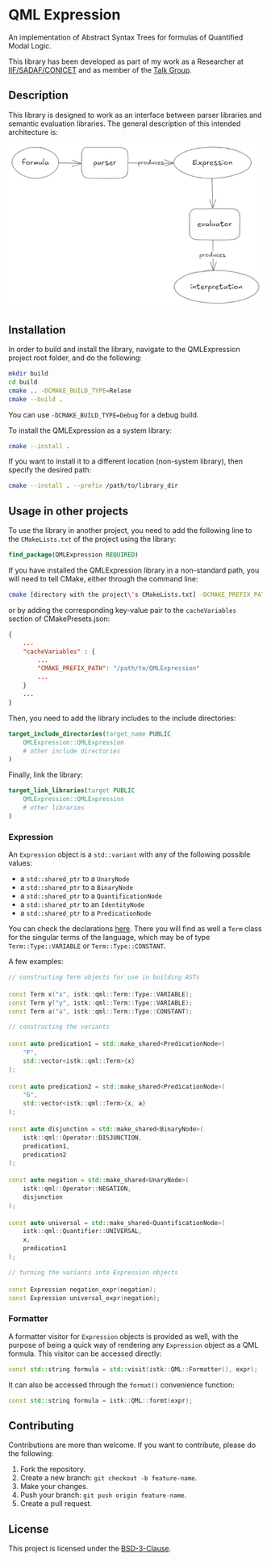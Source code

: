 ﻿# QML Expression

An implementation of Abstract Syntax Trees for formulas of Quantified Modal Logic.

This library has been developed as part of my work as a Researcher at [IIF/SADAF/CONICET](https://iif.conicet.gov.ar/?lan=en) and as member of the [Talk Group](https://talk-group.org/).

## Description

This library is designed to work as an interface between parser libraries and semantic evaluation libraries. The general description of this intended architecture is:

![Intended parser-evaluator architecture](parser_evaluator_architecture.png)

## Installation

In order to build and install the library, navigate to the QMLExpression project root folder, and do the following:
```bash
mkdir build
cd build
cmake .. -DCMAKE_BUILD_TYPE=Relase
cmake --build .
```
You can use `-DCMAKE_BUILD_TYPE=Debug` for a debug build.

To install the QMLExpression as a system library:
```bash
cmake --install .
```
If you want to install it to a different location (non-system library), then specify the desired path:
```bash
cmake --install . --prefix /path/to/library_dir
```

## Usage in other projects

To use the library in another project, you need to add the following line to the `CMakeLists.txt` of the project using the library:

```cmake
find_package(QMLExpression REQUIRED)
```
If you have installed the QMLExpression library in a non-standard path, you will need to tell CMake, either through the command line:
```bash
cmake [directory with the project\'s CMakeLists.txt] -DCMAKE_PREFIX_PATH=/path/to/QMLExpression
```
or by adding the corresponding key-value pair to the `cacheVariables` section of CMakePresets.json:
```json
{
	...
	"cacheVariables" : {
		...
		"CMAKE_PREFIX_PATH": "/path/to/QMLExpression"
		...
	}
	...
}
```
Then, you need to add the library includes to the include directories:
```cmake
target_include_directories(target_name PUBLIC
    QMLExpression::QMLExpression
    # other include directories
)
```
Finally, link the library:
```cmake
target_link_libraries(target PUBLIC
    QMLExpression::QMLExpression
    # other libraries
)
```

### Expression

An `Expression` object is a `std::variant` with any of the following possible values:

- a `std::shared_ptr` to a `UnaryNode`
- a `std::shared_ptr` to a `BinaryNode`
- a `std::shared_ptr` to a `QuantificationNode`
- a `std::shared_ptr` to an `IdentityNode`
- a `std::shared_ptr` to a `PredicationNode`

You can check the declarations [here](include/expression.hpp). There you will find as well a `Term` class for the singular terms of the language, which may be of type `Term::Type::VARIABLE` or `Term::Type::CONSTANT`.

A few examples:
```c++
// constructing Term objects for use in building ASTs

const Term x("x", istk::qml::Term::Type::VARIABLE);
const Term y("y", istk::qml::Term::Type::VARIABLE);
const Term a("a", istk::qml::Term::Type::CONSTANT);
```

```c++
// constructing the variants

const auto predication1 = std::make_shared<PredicationNode>(
	"F",
	std::vector<istk::qml::Term>{x}
);

const auto predication2 = std::make_shared<PredicationNode>(
	"G",
	std::vector<istk::qml::Term>{x, a}
);

const auto disjunction = std::make_shared<BinaryNode>(
	istk::qml::Operator::DISJUNCTION,
	predication1,
	predication2
);

const auto negation = std::make_shared<UnaryNode>(
	istk::qml::Operator::NEGATION,
	disjunction
);

const auto universal = std::make_shared<QuantificationNode>(
	istk::qml::Quantifier::UNIVERSAL,
	x,
	predication1
);
```

```c++
// turning the variants into Expression objects

const Expression negation_expr(negation);
const Expression universal_expr(negation);
```

### Formatter

A formatter visitor for `Expression` objects is provided as well, with the purpose of being a quick way of rendering any `Expression` object as a QML formula. This visitor can be accessed directly:
```c++
const std::string formula = std::visit(istk::QML::Formatter(), expr);
```
It can also be accessed through the `format()` convenience function:
```c++
const std::string formula = istk::QML::formt(expr);
```

## Contributing

Contributions are more than welcome. If you want to contribute, please do the following:

1. Fork the repository.
2. Create a new branch: `git checkout -b feature-name`.
3. Make your changes.
4. Push your branch: `git push origin feature-name`.
5. Create a pull request.

## License
This project is licensed under the [BSD-3-Clause](LICENSE).
